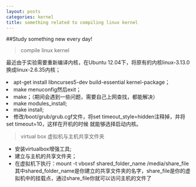 ```yaml
--- 
layout: posts
categories: kernel
title: something related to compiling linux kernel
---
```

##Study something new every day!
> compile linux kernel

最近由于实验需要重新编译内核，在Ubuntu 12.04下，将原有的内核linux-3.13.0换成linux-2.6.35内核；
<li>
apt-get install libncurses5-dev build-essential kernel-package；
</li>

<li>
make menuconfig然后exit；
</li>

<li>
make；（期间会遇到一些问题，需要自己上网查找，都能解决）
</li>

<li>
make modules_install;
</li>

<li>
make install;
</li>

<li>
修改/boot/grub/grub.cgf文件，将set timeout_style=hidden注释掉，并将set timeout=10，这样在开机的时候
就能够选择启动内核。
</li>

> virtual box 虚拟机与主机共享文件夹


* 安装virtualbox增强工具;
* 建立与主机的共享文件夹；
* 在虚拟机下执行：mount -t vboxsf shared_folder_name /media/share_file 其中shared_folder_name是你建立的共享文件夹的名字，share_file是你的虚拟机中的挂载点，通过share_file你就可以访问主机的文件了

